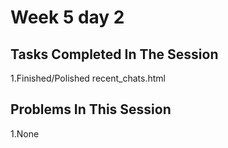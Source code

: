 # Week 5 day 2
## Tasks Completed In The Session
1.Finished/Polished recent_chats.html

## Problems In This Session
1.None
